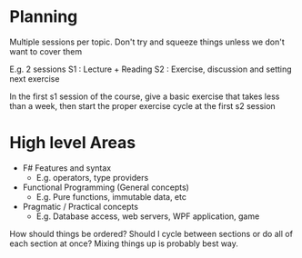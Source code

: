 # Planning
Multiple sessions per topic. Don't try and squeeze things unless we don't want to cover them

E.g. 2 sessions
  S1 : Lecture + Reading
  S2 : Exercise, discussion and setting next exercise

In the first s1 session of the course, give a basic exercise that takes less than a week, then start the proper exercise cycle at the first s2 session

# High level Areas
- F# Features and syntax
  - E.g. operators, type providers
- Functional Programming (General concepts)
  - E.g. Pure functions, immutable data, etc    
- Pragmatic / Practical concepts
  -  E.g. Database access, web servers, WPF application, game

How should things be ordered? Should I cycle between sections or do all of each section at once? Mixing things up is probably best way.
